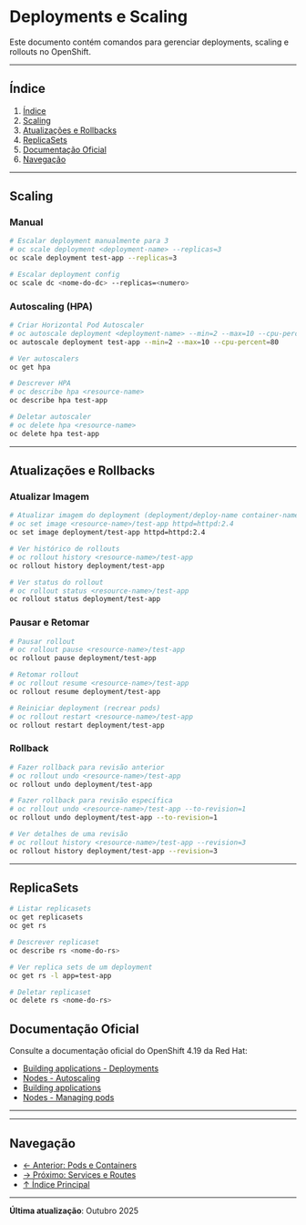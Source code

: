 # Deployments e Scaling

Este documento contém comandos para gerenciar deployments, scaling e rollouts no OpenShift.

---

## Índice

1. [Índice](#índice)
2. [Scaling](#scaling)
3. [Atualizações e Rollbacks](#atualizações-e-rollbacks)
4. [ReplicaSets](#replicasets)
5. [Documentação Oficial](#documentação-oficial)
6. [Navegação](#navegação)
---

## Scaling

### Manual
```bash
# Escalar deployment manualmente para 3
# oc scale deployment <deployment-name> --replicas=3
oc scale deployment test-app --replicas=3
```

```bash ignore-test
# Escalar deployment config
oc scale dc <nome-do-dc> --replicas=<numero>
```

### Autoscaling (HPA)
```bash
# Criar Horizontal Pod Autoscaler
# oc autoscale deployment <deployment-name> --min=2 --max=10 --cpu-percent=80
oc autoscale deployment test-app --min=2 --max=10 --cpu-percent=80
```

```bash
# Ver autoscalers
oc get hpa
```

```bash
# Descrever HPA
# oc describe hpa <resource-name>
oc describe hpa test-app
```

```bash
# Deletar autoscaler
# oc delete hpa <resource-name>
oc delete hpa test-app
```
---

## Atualizações e Rollbacks

### Atualizar Imagem
```bash
# Atualizar imagem do deployment (deployment/deploy-name container-name=image)
# oc set image <resource-name>/test-app httpd=httpd:2.4
oc set image deployment/test-app httpd=httpd:2.4
```

```bash
# Ver histórico de rollouts
# oc rollout history <resource-name>/test-app
oc rollout history deployment/test-app
```

```bash
# Ver status do rollout
# oc rollout status <resource-name>/test-app
oc rollout status deployment/test-app
```

### Pausar e Retomar
```bash
# Pausar rollout
# oc rollout pause <resource-name>/test-app
oc rollout pause deployment/test-app
```

```bash
# Retomar rollout
# oc rollout resume <resource-name>/test-app
oc rollout resume deployment/test-app
```

```bash
# Reiniciar deployment (recrear pods)
# oc rollout restart <resource-name>/test-app
oc rollout restart deployment/test-app
```

### Rollback
```bash
# Fazer rollback para revisão anterior
# oc rollout undo <resource-name>/test-app
oc rollout undo deployment/test-app
```

```bash
# Fazer rollback para revisão específica
# oc rollout undo <resource-name>/test-app --to-revision=1
oc rollout undo deployment/test-app --to-revision=1
```

```bash
# Ver detalhes de uma revisão
# oc rollout history <resource-name>/test-app --revision=3
oc rollout history deployment/test-app --revision=3
```

---

## ReplicaSets

```bash
# Listar replicasets
oc get replicasets
oc get rs
```

```bash ignore-test
# Descrever replicaset
oc describe rs <nome-do-rs>
```

```bash
# Ver replica sets de um deployment
oc get rs -l app=test-app
```

```bash ignore-test
# Deletar replicaset
oc delete rs <nome-do-rs>
```

## Documentação Oficial

Consulte a documentação oficial do OpenShift 4.19 da Red Hat:

- <a href="https://docs.redhat.com/en/documentation/openshift_container_platform/4.19/html/building_applications/deployments">Building applications - Deployments</a>
- <a href="https://docs.redhat.com/en/documentation/openshift_container_platform/4.19/html/nodes">Nodes - Autoscaling</a>
- <a href="https://docs.redhat.com/en/documentation/openshift_container_platform/4.19/html/building_applications">Building applications</a>
- <a href="https://docs.redhat.com/en/documentation/openshift_container_platform/4.19/html/nodes">Nodes - Managing pods</a>
---

---

## Navegação

- [← Anterior: Pods e Containers](04-pods-containers.md)
- [→ Próximo: Services e Routes](06-services-routes.md)
- [↑ Índice Principal](README.md)

---

**Última atualização**: Outubro 2025
